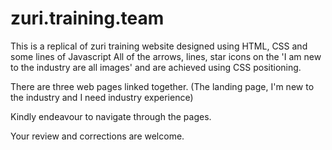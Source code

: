 # zuri.training.team
 This is a replical of zuri training website designed using HTML, CSS and some lines of Javascript
All of the arrows, lines, star icons on the 'I am new to the industry are all images' and are achieved using CSS positioning.

There are three web pages linked together. (The landing page, I'm new to the industry and I need industry experience)

Kindly endeavour to navigate through the pages.

Your review and corrections are welcome.
